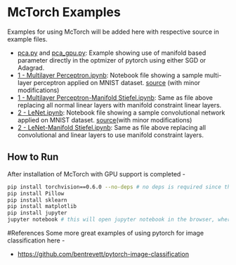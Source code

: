 # McTorch Examples

Examples for using McTorch will be added here with respective source in example files.
- [pca.py](pca.py) and [pca_gpu.py](pca_gpu.py): Example showing use of manifold based parameter directly in the optmizer of pytorch using either SGD or Adagrad.
- [1 - Multilayer Perceptron.ipynb](1%20-%20Multilayer%20Perceptron.ipynb): Notebook file showing a sample multi-layer perceptron applied on MNIST dataset. [source](https://github.com/bentrevett/pytorch-image-classification/blob/master/1%20-%20Multilayer%20Perceptron.ipynb) (with minor modifications)
- [1 - Multilayer Perceptron-Manifold Stiefel.ipynb](1%20-%20Multilayer%20Perceptron-Manifold%20Stiefel.ipynb): Same as file above replacing all normal linear layers with manifold constraint linear layers.
- [2 - LeNet.ipynb](2%20-%20LeNet.ipynb): Notebook file showing a sample convolutional network applied on MNIST dataset. [source](https://github.com/bentrevett/pytorch-image-classification/blob/master/2%20-%20LeNet.ipynb)(with minor modifications)
- [2 - LeNet-Manifold Stiefel.ipynb](2%20-%20LeNet-Manifold%20Stiefel.ipynb): Same as file above replacing all convolutional and linear layers to use manifold constraint layers.

## How to Run
After installation of McTorch with GPU support is completed - 
``` bash
pip install torchvision==0.6.0 --no-deps # no deps is required since there is a hard dependency on torch 1.5.0 and it tries to install torch instead of using mctorch
pip install Pillow
pip install sklearn
pip install matplotlib
pip install jupyter
jupyter notebook # this will open jupyter notebook in the browser, where you can run and view the exisiting notebook files
```
#References
Some more great examples of using pytorch for image classification here -
- https://github.com/bentrevett/pytorch-image-classification